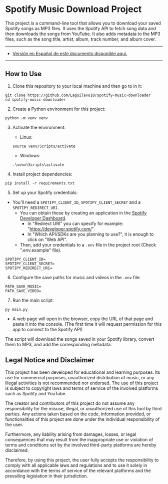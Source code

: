# Spotify Music Download Project

This project is a command-line tool that allows you to download your saved Spotify songs as MP3 files. It uses the Spotify API to fetch song data and then downloads the songs from YouTube. It also adds metadata to the MP3 files, such as the song title, artist, album, track number, and album cover.

---
- [Versión en Español de este documento disponible aquí.](./README_ES.md)
---

## How to Use

1. Clone this repository to your local machine and then go to in it:
```
git clone https://github.com/Laguilavo10/spotify-music-downloader
cd spotify-music-downloader
```

2. Create a Python environment for this project:
```
python -m venv venv
```

3. Activate the environment:
    - Linux:
    ```
    source venv/Scripts/activate
    ```
    - Windows:
    ```
    .\venv\Scripts\activate
    ```

4. Install project dependencies:
```
pip install -r requirements.txt
```

5. Set up your Spotify credentials:
  - You'll need a `SPOTIPY_CLIENT_ID`, `SPOTIPY_CLIENT_SECRET` and a `SPOTIPY_REDIRECT_URI`.
    - You can obtain these by creating an application in the [Spotify Developer Dashboard](https://developer.spotify.com/).
      - In "Redirect URI" you can specify for example: "https://developer.spotify.com/".
      - In "Which API/SDKs are you planning to use?", it is enough to click on "Web API".
    - Then, add your credentials to a `.env` file in the project root (Check ".env.example" file).

```
SPOTIPY_CLIENT_ID=
SPOTIPY_CLIENT_SECRET=
SPOTIPY_REDIRECT_URI=
```

6. Configure the save paths for music and videos in the `.env` file:

```
PATH_SAVE_MUSIC=
PATH_SAVE_VIDEO=
```

7. Run the main script:

```
py main.py
```
- A web page will open in the browser, copy the URL of that page and paste it into the console. (The first time it will request permission for this app to connect to the Spotify API)

The script will download the songs saved in your Spotify library, convert them to MP3, and add the corresponding metadata.

## Legal Notice and Disclaimer

This project has been developed for educational and learning purposes. Its use for commercial purposes, unauthorized distribution of music, or any illegal activities is not recommended nor endorsed. The use of this project is subject to copyright laws and terms of service of the involved platforms such as Spotify and YouTube.

The creator and contributors of this project do not assume any responsibility for the misuse, illegal, or unauthorized use of this tool by third parties. Any actions taken based on the code, information provided, or functionalities of this project are done under the individual responsibility of the user.

Furthermore, any liability arising from damages, losses, or legal consequences that may result from the inappropriate use or violation of terms and conditions set by the involved third-party platforms are hereby disclaimed.

Therefore, by using this project, the user fully accepts the responsibility to comply with all applicable laws and regulations and to use it solely in accordance with the terms of service of the relevant platforms and the prevailing legislation in their jurisdiction.


